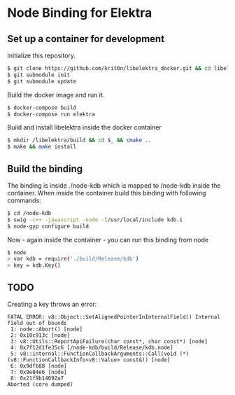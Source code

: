 # Node Binding for Elektra
## Set up a container for development
Initialize this repository.
```sh
$ git clone https://github.com/krit0n/libelektra_docker.git && cd libelektra_docker
$ git submodule init
$ git submodule update
```
Build the docker image and run it.
```sh
$ docker-compose build
$ docker-compose run elektra
```
Build and install libelektra inside the docker container
```sh
$ mkdir /libelektra/build && cd $_ && cmake ..
$ make && make install
```

## Build the binding
The binding is inside ./node-kdb which is mapped to /node-kdb inside the container.
When inside the container build this binding with following commands:
```sh
$ cd /node-kdb
$ swig -c++ -javascript -node -I/usr/local/include kdb.i
$ node-gyp configure build
```

Now - again inside the container - you can run this binding from node
```sh
$ node
> var kdb = require('./build/Release/kdb')
> key = kdb.Key()
```

## TODO
Creating a key throws an error:
```
FATAL ERROR: v8::Object::SetAlignedPointerInInternalField() Internal field out of bounds
 1: node::Abort() [node]
 2: 0x10c913c [node]
 3: v8::Utils::ReportApiFailure(char const*, char const*) [node]
 4: 0x7f12d1fe35c6 [/node-kdb/build/Release/kdb.node]
 5: v8::internal::FunctionCallbackArguments::Call(void (*)(v8::FunctionCallbackInfo<v8::Value> const&)) [node]
 6: 0x9dfb88 [node]
 7: 0x9e04e6 [node]
 8: 0x21f9b14092a7
Aborted (core dumped)
```
